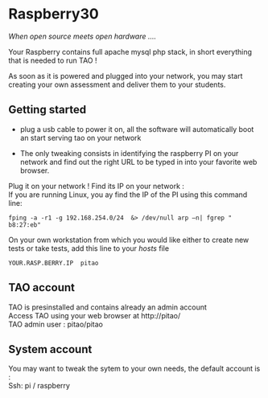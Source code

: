 <!--
author:
    - 'Patrick Plichart'
created_at: '2015-05-27 14:29:13'
updated_at: '2015-05-27 14:30:28'
-->

Raspberry30
===========

*When open source meets open hardware ….*

Your Raspberry contains full apache mysql php stack, in short everything that is needed to run TAO !

As soon as it is powered and plugged into your network, you may start creating your own assessment and deliver them to your students.

Getting started
---------------

- plug a usb cable to power it on, all the software will automatically boot an start serving tao on your network

- The only tweaking consists in identifying the raspberry PI on your network and find out the right URL to be typed in into your favorite web browser.

Plug it on your network ! Find its IP on your network :\
If you are running Linux, you ay find the IP of the PI using this command line:

    fping -a -r1 -g 192.168.254.0/24  &> /dev/null arp –n| fgrep " b8:27:eb"

On your own workstation from which you would like either to create new tests or take tests, add this line to your *hosts* file

    YOUR.RASP.BERRY.IP  pitao

TAO account
-----------

TAO is presinstalled and contains already an admin account\
Access TAO using your web browser at http://pitao/\
TAO admin user : pitao/pitao

System account
--------------

You may want to tweak the sytem to your own needs, the default account is :\
Ssh: pi / raspberry

